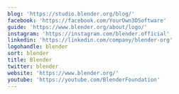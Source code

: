 ```yaml
---
blog: 'https://studio.blender.org/blog/'
facebook: 'https://facebook.com/YourOwn3DSoftware'
guide: 'https://www.blender.org/about/logo/'
instagram: 'https://instagram.com/blender.official'
linkedin: 'https://linkedin.com/company/blender-org'
logohandle: blender
sort: blender
title: Blender
twitter: blender
website: 'https://www.blender.org/'
youtube: 'https://youtube.com/BlenderFoundation'
---
```

